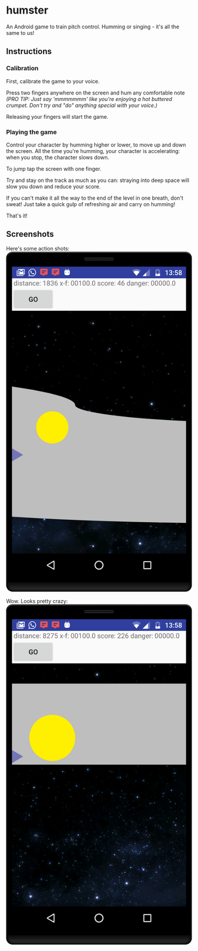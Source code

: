 # humster
An Android game to train pitch control. Humming or singing - it's all the same to us!

## Instructions

### Calibration
First, calibrate the game to your voice.

Press two fingers anywhere on the screen and hum any comfortable note
*(PRO TIP: Just say 'mmmmmmm' like you're enjoying a hot buttered crumpet.
Don't try and "do" anything special with your voice.)*

Releasing your fingers will start the game.

### Playing the game
Control your character by humming higher or lower, to move up and down the screen.
All the time you're humming, your character is accelerating: when you stop, the character slows down.

To jump tap the screen with one finger.

Try and stay on the track as much as you can: straying into deep space will slow you down and reduce your score.

If you can't make it all the way to the end of the level in one breath, don't sweat!
Just take a quick gulp of refreshing air and carry on humming!

That's it!

## Screenshots

Here's some action shots:
![Some exciting Humster action](images/screengrab1.png)

Wow. Looks pretty crazy:
![Some more exciting Humster action](images/screengrab2.png)
